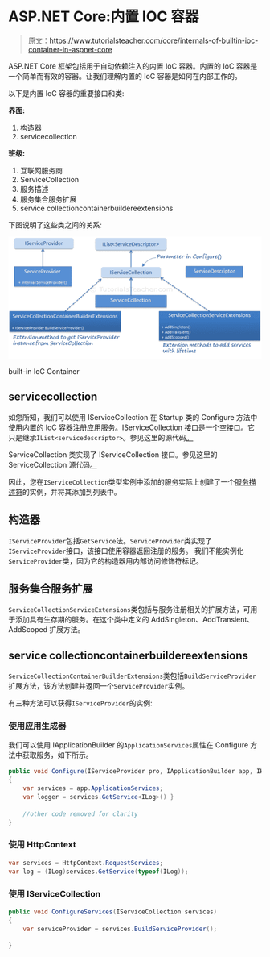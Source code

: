 # ASP.NET Core:内置 IOC 容器

> 原文：<https://www.tutorialsteacher.com/core/internals-of-builtin-ioc-container-in-aspnet-core>

ASP.NET Core 框架包括用于自动依赖注入的内置 IoC 容器。内置的 IoC 容器是一个简单而有效的容器。让我们理解内置的 IoC 容器是如何在内部工作的。

以下是内置 IoC 容器的重要接口和类:

**界面:**

1.  构造器
2.  servicecollection

**班级:**

1.  互联网服务商
2.  ServiceCollection
3.  服务描述
4.  服务集合服务扩展
5.  service collectioncontainerbuildereextensions

下图说明了这些类之间的关系:

[![](img/c377c105844c21468bea49d4831b1c94.png)](../../Content/images/core/builtin-ioc.png)

built-in IoC Container



## servicecollection

如您所知，我们可以使用 IServiceCollection 在 Startup 类的 Configure 方法中使用内置的 IoC 容器注册应用服务。IServiceCollection 接口是一个空接口。它只是继承`IList<servicedescriptor>`。参见这里的源代码[。](https://docs.microsoft.com/en-us/aspnet/core/api/microsoft.extensions.dependencyinjection.iservicecollection)

ServiceCollection 类实现了 IServiceCollection 接口。参见这里的 ServiceCollection 源代码[。](https://docs.microsoft.com/en-us/aspnet/core/api/microsoft.extensions.dependencyinjection.servicecollection)

因此，您在`IServiceCollection`类型实例中添加的服务实际上创建了一个[服务描述符](https://docs.microsoft.com/en-us/aspnet/core/api/microsoft.extensions.dependencyinjection.servicedescriptor)的实例，并将其添加到列表中。

## 构造器

`IServiceProvider`包括`GetService`法。`ServiceProvider`类实现了`IServiceProvider`接口，该接口使用容器返回注册的服务。 我们不能实例化`ServiceProvider`类，因为它的构造器用内部访问修饰符标记。

## 服务集合服务扩展

`ServiceCollectionServiceExtensions`类包括与服务注册相关的扩展方法，可用于添加具有生存期的服务。在这个类中定义的 AddSingleton、AddTransient、AddScoped 扩展方法。

## service collectioncontainerbuildereextensions

`ServiceCollectionContainerBuilderExtensions`类包括`BuildServiceProvider`扩展方法，该方法创建并返回一个`ServiceProvider`实例。

有三种方法可以获得`IServiceProvider`的实例:

### 使用应用生成器

我们可以使用 IApplicationBuilder 的`ApplicationServices`属性在 Configure 方法中获取服务，如下所示。

```cs
public void Configure(IServiceProvider pro, IApplicationBuilder app, IHostingEnvironment env)
{
    var services = app.ApplicationServices;
    var logger = services.GetService<ILog>() }

    //other code removed for clarity 
} 
```

### 使用 HttpContext

```cs
var services = HttpContext.RequestServices;
var log = (ILog)services.GetService(typeof(ILog)); 
```

### 使用 IServiceCollection

```cs
public void ConfigureServices(IServiceCollection services)
{
    var serviceProvider = services.BuildServiceProvider();

} 
```